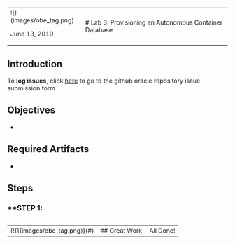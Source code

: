 <table class="tbl-heading"><tr><td class="td-logo">![](images/obe_tag.png)

June 13, 2019
</td>
<td class="td-banner">
# Lab 3: Provisioning an Autonomous Container Database
</td></tr><table>

## Introduction




To **log issues**, click [here](https://github.com/oracle/learning-library/issues/new) to go to the github oracle repository issue submission form.

## Objectives

- 

## Required Artifacts

- 


## Steps

### **STEP 1: 

<table>
<tr><td class="td-logo">[![](images/obe_tag.png)](#)</td>
<td class="td-banner">
## Great Work - All Done!
</td>
</tr>
<table>
